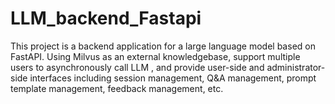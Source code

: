 # LLM_backend_Fastapi
This project is a backend application for a large language model based on FastAPI. Using Milvus as an external knowledgebase, support multiple users to asynchronously call LLM , and provide user-side and administrator-side interfaces including session management, Q&amp;A management, prompt template management, feedback management, etc.
